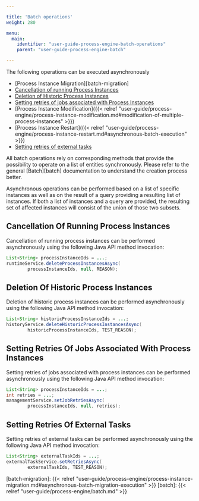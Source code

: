 ```yaml
---

title: 'Batch operations'
weight: 280

menu:
  main:
    identifier: "user-guide-process-engine-batch-operations"
    parent: "user-guide-process-engine-batch"

---
```


The following operations can be executed asynchronously

- [Process Instance Migration][batch-migration]
- [Cancellation of running Process Instances](#cancellation-of-running-process-instances)
- [Deletion of Historic Process Instances](#deletion-of-historic-process-instances)
- [Setting retries of jobs associated with Process Instances](#setting-retries-of-jobs-associated-with-process-instances)
- [Process Instance Modification]({{< relref "user-guide/process-engine/process-instance-modification.md#modification-of-multiple-process-instances" >}})
- [Process Instance Restart]({{< relref "user-guide/process-engine/process-instance-restart.md#asynchronous-batch-execution" >}})
- [Setting retries of external tasks](#setting-retries-of-external-tasks)

All batch operations rely on corresponding methods that provide the possibility to
operate on a list of entities synchronously. Please refer to the general [Batch][batch] documentation to
understand the creation process better.

Asynchronous operations can be performed based on a list of specific instances as well as on the result of a query providing a
resulting list of instances. If both a list of instances and a query are provided, the resulting set of affected instances
will consist of the union of those two subsets.

## Cancellation Of Running Process Instances

Cancellation of running process instances can be performed asynchronously using the following Java API method invocation:

```java
List<String> processInstanceIds = ...;
runtimeService.deleteProcessInstancesAsync(
        processInstanceIds, null, REASON);
```


## Deletion Of Historic Process Instances

Deletion of historic process instances can be performed asynchronously using the following Java API method invocation:

```java
List<String> historicProcessInstanceIds = ...;
historyService.deleteHistoricProcessInstancesAsync(
        historicProcessInstanceIds, TEST_REASON);
```

## Setting Retries Of Jobs Associated With Process Instances

Setting retries of jobs associated with process instances can be performed asynchronously using the following Java API method invocation:

```java
List<String> processInstanceIds = ...;
int retries = ...;
managementService.setJobRetriesAsync(
        processInstanceIds, null, retries);
```

## Setting Retries Of External Tasks

Setting retries of external tasks can be performed asynchronously using the following Java API method invocation:

```java
List<String> externalTaskIds = ...;
externalTaskService.setRetriesAsync(
        externalTaskIds, TEST_REASON);
```

[batch-migration]: {{< relref "user-guide/process-engine/process-instance-migration.md#asynchronous-batch-migration-execution" >}}
[batch]: {{< relref "user-guide/process-engine/batch.md" >}}
